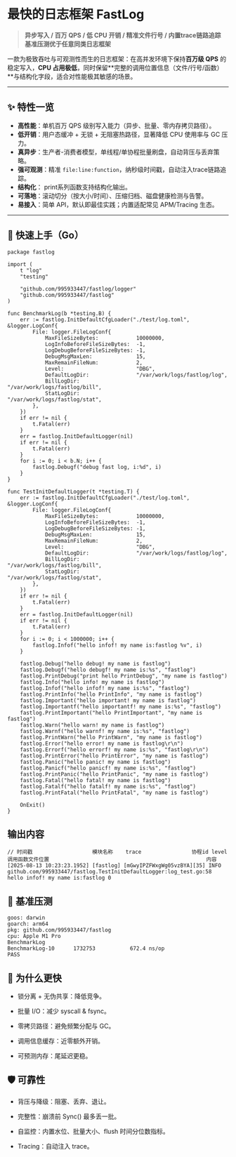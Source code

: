 # 最快的日志框架 FastLog
> **异步写入 / 百万 QPS / 低 CPU 开销 / 精准文件行号 / 内置trace链路追踪**  
> **基准压测优于任意同类日志框架**

一款为极致吞吐与可观测性而生的日志框架：在高并发环境下保持**百万级 QPS** 的稳定写入，**CPU 占用极低**，同时保留**完整的调用位置信息（文件/行号/函数）**与结构化字段，适合对性能极其敏感的场景。

---

## ✨ 特性一览
- **高性能**：单机百万 QPS 级别写入能力（异步、批量、零内存拷贝路径）。
- **低开销**：用户态缓冲 + 无锁 + 无阻塞热路径，显著降低 CPU 使用率与 GC 压力。
- **真异步**：生产者-消费者模型，单线程/单协程批量刷盘，自动背压与丢弃策略。
- **强可观测**：精准 `file:line:function`，纳秒级时间戳，自动注入trace链路追踪。
- **结构化**： print系列函数支持结构化输出。
- **可落地**：滚动切分（按大小/时间）、压缩归档、磁盘健康检测与告警。
- **易接入**：简单 API，默认即最佳实践；内置适配常见 APM/Tracing 生态。

---

## 🚀 快速上手（Go）

````
package fastlog

import (
	t "log"
	"testing"

	"github.com/995933447/fastlog/logger"
	"github.com/995933447/fastlog"
)

func BenchmarkLog(b *testing.B) {
	err := fastlog.InitDefaultCfgLoader("./test/log.toml", &logger.LogConf{
		File: logger.FileLogConf{
			MaxFileSizeBytes:            10000000,
			LogInfoBeforeFileSizeBytes:  -1,
			LogDebugBeforeFileSizeBytes: -1,
			DebugMsgMaxLen:              15,
			MaxRemainFileNum:            2,
			Level:                       "DBG",
			DefaultLogDir:               "/var/work/logs/fastlog/log",
			BillLogDir:                  "/var/work/logs/fastlog/bill",
			StatLogDir:                  "/var/work/logs/fastlog/stat",
		},
	})
	if err != nil {
		t.Fatal(err)
	}
	err = fastlog.InitDefaultLogger(nil)
	if err != nil {
		t.Fatal(err)
	}
	for i := 0; i < b.N; i++ {
		fastlog.Debugf("debug fast log, i:%d", i)
	}
}

func TestInitDefaultLogger(t *testing.T) {
	err := fastlog.InitDefaultCfgLoader("./test/log.toml", &logger.LogConf{
		File: logger.FileLogConf{
			MaxFileSizeBytes:            10000000,
			LogInfoBeforeFileSizeBytes:  -1,
			LogDebugBeforeFileSizeBytes: -1,
			DebugMsgMaxLen:              15,
			MaxRemainFileNum:            2,
			Level:                       "DBG",
			DefaultLogDir:               "/var/work/logs/fastlog/log",
			BillLogDir:                  "/var/work/logs/fastlog/bill",
			StatLogDir:                  "/var/work/logs/fastlog/stat",
		},
	})
	if err != nil {
		t.Fatal(err)
	}
	err = fastlog.InitDefaultLogger(nil)
	if err != nil {
		t.Fatal(err)
	}
	for i := 0; i < 1000000; i++ {
		fastlog.Infof("hello infof! my name is:fastlog %v", i)
	}

	fastlog.Debug("hello debug! my name is fastlog")
	fastlog.Debugf("hello debugf! my name is:%s", "fastlog")
	fastlog.PrintDebug("print hello PrintDebug", "my name is fastlog")
	fastlog.Info("hello info! my name is fastlog")
	fastlog.Infof("hello infof! my name is:%s", "fastlog")
	fastlog.PrintInfo("hello PrintInfo", "my name is fastlog")
	fastlog.Important("hello important! my name is fastlog")
	fastlog.Importantf("hello importantf! my name is:%s", "fastlog")
	fastlog.PrintImportant("hello PrintImportant", "my name is fastlog")
	fastlog.Warn("hello warn! my name is fastlog")
	fastlog.Warnf("hello warnf! my name is:%s", "fastlog")
	fastlog.PrintWarn("hello PrintWarn", "my name is fastlog")
	fastlog.Error("hello error! my name is fastlog\r\n")
	fastlog.Errorf("hello errorf! my name is:%s", "fastlog\r\n")
	fastlog.PrintError("hello PrintError", "my name is fastlog")
	fastlog.Panic("hello panic! my name is fastlog")
	fastlog.Panicf("hello panicf! my name is:%s", "fastlog")
	fastlog.PrintPanic("hello PrintPanic", "my name is fastlog")
	fastlog.Fatal("hello fatal! my name is fastlog")
	fastlog.Fatalf("hello fatalf! my name is:%s", "fastlog")
	fastlog.PrintFatal("hello PrintFatal", "my name is fastlog")

	OnExit()
}
````
## 输出内容
````
// 时间戳                   模块名称    trace                协程id level  调用函数文件位置                                                  内容
[2025-08-13 10:23:23.1952] [fastlog] [mGwyIPZFWxgWg05vzBYA][35] INFO github.com/995933447/fastlog.TestInitDefaultLogger:log_test.go:58 hello infof! my name is:fastlog 0
````
## 🚀 基准压测
````
goos: darwin
goarch: arm64
pkg: github.com/995933447/fastlog
cpu: Apple M1 Pro
BenchmarkLog
BenchmarkLog-10    	 1732753	       672.4 ns/op
PASS
````

## 🧠 为什么更快
- 锁分离 + 无伪共享：降低竞争。

- 批量 I/O：减少 syscall & fsync。

- 零拷贝路径：避免频繁分配与 GC。

- 调用信息缓存：近零额外开销。

- 可预测内存：尾延迟更稳。

## 🛡️ 可靠性
- 背压与降级：阻塞、丢弃、退让。

- 完整性：崩溃前 Sync() 最多丢一批。

- 自监控：内置水位、批量大小、flush 时间分位数指标。

- Tracing：自动注入 trace。
